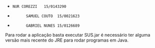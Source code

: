 *     NUR COREZZI   15/0143290
*			SAMUEL COUTO  15/0021623
*			GABRIEL NUNES 15/0126689

Para rodar a aplicação basta executar SUS.jar é necessário ter alguma versão mais recente do JRE para rodar programas em Java.
 
